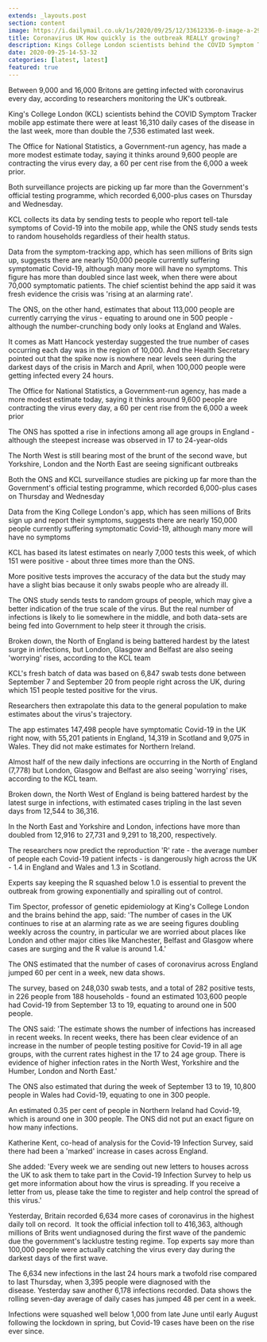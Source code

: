 ```yaml
---
extends: _layouts.post
section: content
image: https://i.dailymail.co.uk/1s/2020/09/25/12/33612336-0-image-a-29_1601033131209.jpg 
title: Coronavirus UK How quickly is the outbreak REALLY growing? 
description: Kings College London scientists behind the COVID Symptom Tracker mobile app estimate that there were at least 16,310 daily cases of the disease in the last week. The ONS thinks the figure is 9,600. 
date: 2020-09-25-14-53-32 
categories: [latest, latest] 
featured: true 
--- 
```

Between 9,000 and 16,000 Britons are getting infected with coronavirus every day, according to researchers monitoring the UK's outbreak.

King's College London (KCL) scientists behind the COVID Symptom Tracker mobile app estimate there were at least 16,310 daily cases of the disease in the last week, more than double the 7,536 estimated last week.

The Office for National Statistics, a Government-run agency, has made a more modest estimate today, saying it thinks around 9,600 people are contracting the virus every day, a 60 per cent rise from the 6,000 a week prior. 

Both surveillance projects are picking up far more than the Government's official testing programme, which recorded 6,000-plus cases on Thursday and Wednesday.

KCL collects its data by sending tests to people who report tell-tale symptoms of Covid-19 into the mobile app, while the ONS study sends tests to random households regardless of their health status.  

Data from the symptom-tracking app, which has seen millions of Brits sign up, suggests there are nearly 150,000 people currently suffering symptomatic Covid-19, although many more will have no symptoms. This figure has more than doubled since last week, when there were about 70,000 symptomatic patients. The chief scientist behind the app said it was fresh evidence the crisis was 'rising at an alarming rate'.  

The ONS, on the other hand, estimates that about 113,000 people are currently carrying the virus - equating to around one in 500 people - although the number-crunching body only looks at England and Wales.

It comes as Matt Hancock yesterday suggested the true number of cases occurring each day was in the region of 10,000. And the Health Secretary pointed out that the spike now is nowhere near levels seen during the darkest days of the crisis in March and April, when 100,000 people were getting infected every 24 hours.

The Office for National Statistics, a Government-run agency, has made a more modest estimate today, saying it thinks around 9,600 people are contracting the virus every day, a 60 per cent rise from the 6,000 a week prior

The ONS has spotted a rise in infections among all age groups in England - although the steepest increase was observed in 17 to 24-year-olds

The North West is still bearing most of the brunt of the second wave, but Yorkshire, London and the North East are seeing significant outbreaks

Both the ONS and KCL surveillance studies are picking up far more than the Government's official testing programme, which recorded 6,000-plus cases on Thursday and Wednesday

Data from the King College London's app, which has seen millions of Brits sign up and report their symptoms, suggests there are nearly 150,000 people currently suffering symptomatic Covid-19, although many more will have no symptoms

KCL has based its latest estimates on nearly 7,000 tests this week, of which 151 were positive - about three times more than the ONS.  

More positive tests improves the accuracy of the data but the study may have a slight bias because it only swabs people who are already ill.

The ONS study sends tests to random groups of people, which may give a better indication of the true scale of the virus. But the real number of infections is likely to lie somewhere in the middle, and both data-sets are being fed into Government to help steer it through the crisis. 

Broken down, the North of England is being battered hardest by the latest surge in infections, but London, Glasgow and Belfast are also seeing 'worrying' rises, according to the KCL team

KCL's fresh batch of data was based on 6,847 swab tests done between September 7 and September 20 from people right across the UK, during which 151 people tested positive for the virus.

Researchers then extrapolate this data to the general population to make estimates about the virus's trajectory. 

The app estimates 147,498 people have symptomatic Covid-19 in the UK right now, with 55,201 patients in England, 14,319 in Scotland and 9,075 in Wales. They did not make estimates for Northern Ireland.

Almost half of the new daily infections are occurring in the North of England (7,778) but London, Glasgow and Belfast are also seeing 'worrying' rises, according to the KCL team. 

Broken down, the North West of England is being battered hardest by the latest surge in infections, with estimated cases tripling in the last seven days from 12,544 to 36,316. 

In the North East and Yorkshire and London, infections have more than doubled from 12,916 to 27,731 and 9,291 to 18,200, respectively.

The researchers now predict the reproduction 'R' rate - the average number of people each Covid-19 patient infects - is dangerously high across the UK - 1.4 in England and Wales and 1.3 in Scotland.

Experts say keeping the R squashed below 1.0 is essential to prevent the outbreak from growing exponentially and spiralling out of control. 

Tim Spector, professor of genetic epidemiology at King's College London and the brains behind the app, said: 'The number of cases in the UK continues to rise at an alarming rate as we are seeing figures doubling weekly across the country, in particular we are worried about places like London and other major cities like Manchester, Belfast and Glasgow where cases are surging and the R value is around 1.4.'

The ONS estimated that the number of cases of coronavirus across England jumped 60 per cent in a week, new data shows. 





The survey, based on 248,030 swab tests, and a total of 282 positive tests, in 226 people from 188 households - found an estimated 103,600 people had Covid-19 from September 13 to 19, equating to around one in 500 people.

The ONS said: 'The estimate shows the number of infections has increased in recent weeks. In recent weeks, there has been clear evidence of an increase in the number of people testing positive for Covid-19 in all age groups, with the current rates highest in the 17 to 24 age group. There is evidence of higher infection rates in the North West, Yorkshire and the Humber, London and North East.'

The ONS also estimated that during the week of September 13 to 19, 10,800 people in Wales had Covid-19, equating to one in 300 people.

An estimated 0.35 per cent of people in Northern Ireland had Covid-19, which is around one in 300 people. The ONS did not put an exact figure on how many infections.

Katherine Kent, co-head of analysis for the Covid-19 Infection Survey, said there had been a 'marked' increase in cases across England.

She added: 'Every week we are sending out new letters to houses across the UK to ask them to take part in the Covid-19 Infection Survey to help us get more information about how the virus is spreading. If you receive a letter from us, please take the time to register and help control the spread of this virus.' 

Yesterday, Britain recorded 6,634 more cases of coronavirus in the highest daily toll on record.  It took the official infection toll to 416,363, although millions of Brits went undiagnosed during the first wave of the pandemic due the government's lacklustre testing regime. Top experts say more than 100,000 people were actually catching the virus every day during the darkest days of the first wave.     

The 6,634 new infections in the last 24 hours mark a twofold rise compared to last Thursday, when 3,395 people were diagnosed with the disease. Yesterday saw another 6,178 infections recorded. Data shows the rolling seven-day average of daily cases has jumped 48 per cent in a week. 

Infections were squashed well below 1,000 from late June until early August following the lockdown in spring, but Covid-19 cases have been on the rise ever since. 

